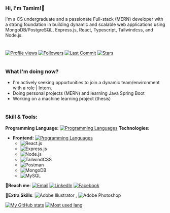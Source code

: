 ### Hi, I'm Tamim!👋

I'm a CS undergraduate and a passionate Full-stack (MERN) developer with a strong foundation in building dynamic and scalable web applications using MongoDB/PostgreSQL, Express.js, React, Typescript, Tailwindcss, and Node.js.

#  
[![Profile views](https://komarev.com/ghpvc/?username=MdTamimAhamed)](https://github.com/MdTamimAhamed) 
[![Followers](https://img.shields.io/github/followers/MdTamimAhamed?style=social)](https://github.com/MdTamimAhamed)
[![Last Commit](https://img.shields.io/github/last-commit/MdTamimAhamed/MdTamimAhamed.svg)](https://github.com/MdTamimAhamed/MdTamimAhamed/commits/main)
[![Stars](https://img.shields.io/github/stars/MdTamimAhamed/MdTamimAhamed.svg?style=social)](https://github.com/MdTamimAhamed/MdTamimAhamed/stargazers)
# 

### What I'm doing now? 
 - I'm actively seeking opportunities to join a dynamic team/environment with a role | Intern. 
 - Doing personal projects (MERN) and learning Java Spring Boot 
 - Working on a machine learning project (thesis)
# 

### Skill & Tools:
**Programming Language:** [![Programming Languages](https://skillicons.dev/icons?i=c,cpp,javascript,java,kotlin,python&theme=light)](https://skillicons.dev)
**Technologies:** 
   - **Frontend:** [![Programming Languages](https://skillicons.dev/icons?i=html,css,js,ts,react,tailwind,materialui,nextjs&theme=light)](https://skillicons.dev)
     + ![React.js](https://img.shields.io/badge/React.js-%2361DAFB?style=flat&logo=react&logoColor=white)
     + ![Express.js](https://img.shields.io/badge/Express.js-%23000000?style=flat&logo=express&logoColor=white)
     + ![Node.js](https://img.shields.io/badge/Node.js-%23339933?style=flat&logo=node.js&logoColor=white)
     + ![TailwindCSS](https://img.shields.io/badge/TailwindCSS-%231a202c?style=flat&logo=tailwind-css&logoColor=38B2AC)
     + ![Postman](https://img.shields.io/badge/Postman-%23FF6C37?style=flat&logo=postman&logoColor=white)
     + ![MongoDB](https://img.shields.io/badge/MongoDB-%234ea94b?style=flat&logo=mongodb&logoColor=white)
     + ![MySQL](https://img.shields.io/badge/MySQL-%234479A1?style=flat&logo=mysql&logoColor=white)


🤝**Reach me**: 
[![Email](https://img.shields.io/badge/Email-Me-red?style=social&logo=gmail)](mailto:tamimahamed016@gmail.com)
[![LinkedIn](https://img.shields.io/badge/LinkedIn-Connect-blue.svg)](https://www.linkedin.com/in/tamim-ahamed-000432174/)
[![Facebook](https://img.shields.io/badge/Facebook-Profile-blue?style=social&logo=facebook)](https://www.facebook.com/tamim.ssgt)


📌**Extra Skills**:
![Adobe Illustrator](https://img.shields.io/badge/Illustrator-%23FF9A00?style=flat&logo=adobe-illustrator&logoColor=white)
, ![Adobe Photoshop](https://img.shields.io/badge/Photoshop-%230077EE?style=flat&logo=adobe-photoshop&logoColor=Black)


[![My GitHub stats](https://github-readme-stats.vercel.app/api?username=MdTamimAhamed&show_icons=true&theme=dark)](https://github.com/anuraghazra/github-readme-stats)
[![Most used lang](https://github-readme-stats.vercel.app/api/top-langs/?username=MdTamimAhamed&layout=compact&theme=dark)](https://github.com/anuraghazra/github-readme-stats)











                                                                                                         
